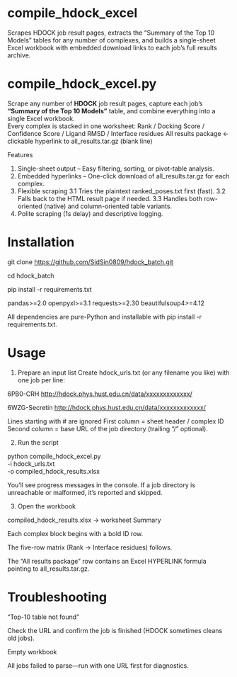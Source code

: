 # compile_hdock_excel
Scrapes HDOCK job result pages, extracts the “Summary of the Top 10 Models” tables for any number of complexes, and builds a single-sheet Excel workbook with embedded download links to each job’s full results archive.

# compile_hdock_excel.py
Scrape any number of **HDOCK** job result pages, capture each job’s  
**“Summary of the Top 10 Models”** table, and combine everything into a single
Excel workbook.  
Every complex is stacked in one worksheet:
<ComplexID> Rank / Docking Score / Confidence Score / Ligand RMSD / Interface residues All results package ← clickable hyperlink to all_results.tar.gz (blank line)

Features
1. Single-sheet output – Easy filtering, sorting, or pivot-table analysis.
2. Embedded hyperlinks – One-click download of all_results.tar.gz for
each complex.
3. Flexible scraping
3.1 Tries the plaintext ranked_poses.txt first (fast).
3.2 Falls back to the HTML result page if needed.
3.3 Handles both row-oriented (native) and column-oriented table variants.
4. Polite scraping (1s delay) and descriptive logging.

# Installation
git clone https://github.com/SidSin0809/hdock_batch.git

cd hdock_batch

pip install -r requirements.txt

pandas>=2.0
openpyxl>=3.1
requests>=2.30
beautifulsoup4>=4.12

All dependencies are pure-Python and installable with pip install -r requirements.txt.

# Usage
1. Prepare an input list
Create hdock_urls.txt (or any filename you like) with one job per line:

6PB0-CRH http://hdock.phys.hust.edu.cn/data/xxxxxxxxxxxxx/

6WZG-Secretin http://hdock.phys.hust.edu.cn/data/xxxxxxxxxxxxx/

Lines starting with # are ignored
First column = sheet header / complex ID
Second column = base URL of the job directory (trailing “/” optional).

2. Run the script

python compile_hdock_excel.py \
      -i hdock_urls.txt \
      -o compiled_hdock_results.xlsx

You’ll see progress messages in the console.
If a job directory is unreachable or malformed, it’s reported and skipped.

3. Open the workbook

compiled_hdock_results.xlsx → worksheet Summary

Each complex block begins with a bold ID row.

The five-row matrix (Rank → Interface residues) follows.

The “All results package” row contains an Excel HYPERLINK formula pointing to all_results.tar.gz.

# Troubleshooting
“Top-10 table not found”

Check the URL and confirm the job is finished (HDOCK sometimes cleans
old jobs).

Empty workbook

All jobs failed to parse—run with one URL first for diagnostics.

